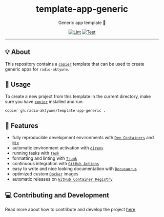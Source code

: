 <h1 align="center">template-app-generic</h1>

<div align="center">

Generic app template 👤

[![Lint](https://github.com/radio-aktywne/template-app-generic/actions/workflows/lint.yaml/badge.svg)](https://github.com/radio-aktywne/template-app-generic/actions/workflows/lint.yaml)
[![Test](https://github.com/radio-aktywne/template-app-generic/actions/workflows/test.yaml/badge.svg)](https://github.com/radio-aktywne/template-app-generic/actions/workflows/test.yaml)

</div>

---

## 💡 About

This repository contains a [`copier`](https://copier.readthedocs.io) template
that can be used to create generic apps for `radio-aktywne`.

## 📜 Usage

To create a new project from this template in the current directory,
make sure you have [`copier`](https://copier.readthedocs.io) installed and run:

```sh
copier gh:radio-aktywne/template-app-generic .
```

## 🚀 Features

- fully reproducible development environments with
  [`Dev Containers`](https://code.visualstudio.com/docs/remote/containers)
  and [`Nix`](https://nixos.org)
- automatic environment activation with [`direnv`](https://direnv.net)
- running tasks with [`Task`](https://taskfile.dev)
- formatting and linting with [`Trunk`](https://trunk.io)
- continuous integration with [`GitHub Actions`](https://github.com/features/actions)
- easy to write and nice looking documentation
  with [`Docusaurus`](https://docusaurus.io)
- optimized custom [`Docker`](https://www.docker.com) images
- automatic releases on [`GitHub Container Registry`](https://ghcr.io)

## 💻 Contributing and Development

Read more about how to contribute and develop the project
[here](https://github.com/radio-aktywne/template-app-generic/blob/main/CONTRIBUTING.md).
